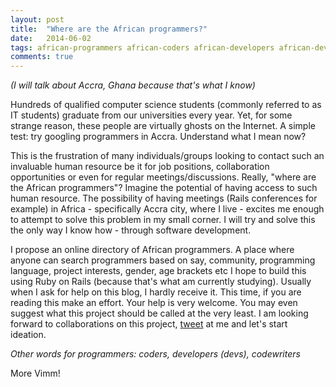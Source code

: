 ```yaml
---
layout: post
title:  "Where are the African programmers?"
date:   2014-06-02
tags: african-programmers african-coders african-developers african-devs african-codewriters
comments: true
---
```


_(I will talk about Accra, Ghana because that's what I know)_

Hundreds of qualified computer science students (commonly referred to as IT students) graduate from our universities every year. Yet, for some strange reason, these people are virtually ghosts on the Internet. A simple test: try googling programmers in Accra. Understand what I mean now?

This is the frustration of many individuals/groups looking to contact such an invaluable human resource be it for job positions, collaboration opportunities or even for regular meetings/discussions. Really, "where are the African programmers"? Imagine the potential of having access to such human resource. The possibility of having meetings (Rails conferences for example) in Africa - specifically Accra city, where I live - excites me enough to attempt to solve this problem in my small corner. I will try and solve this the only way I know how - through software development.

I propose an online directory of African programmers. A place where anyone can search programmers based on say, community, programming language, project interests, gender, age brackets etc I hope to build this using Ruby on Rails (because that's what am currently studying). Usually when I ask for help on this blog, I hardly receive it. This time, if you are reading this make an effort. Your help is very welcome. You may even suggest what this project should be called at the very least. I am looking forward to collaborations on this project, [tweet](https://twitter.com/_nadjetey) at me and let's start ideation.

_Other words for programmers: coders, developers (devs), codewriters_

More Vimm!